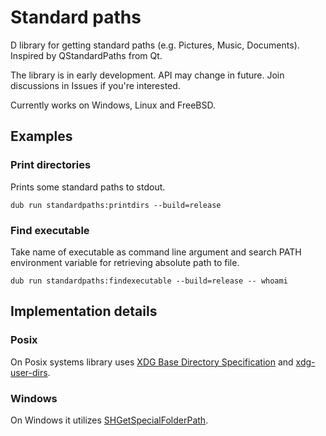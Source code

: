 # Standard paths

D library for getting standard paths (e.g. Pictures, Music, Documents). Inspired by QStandardPaths from Qt.

The library is in early development. API may change in future. Join discussions in Issues if you're interested.

Currently works on Windows, Linux and FreeBSD.

## Examples

### Print directories

Prints some standard paths to stdout.

    dub run standardpaths:printdirs --build=release

### Find executable

Take name of executable as command line argument and search PATH environment variable for retrieving absolute path to file.

    dub run standardpaths:findexecutable --build=release -- whoami

## Implementation details   

### Posix

On Posix systems library uses [XDG Base Directory Specification](http://standards.freedesktop.org/basedir-spec/latest/index.html#introduction) and [xdg-user-dirs](http://www.freedesktop.org/wiki/Software/xdg-user-dirs/).

### Windows

On Windows it utilizes [SHGetSpecialFolderPath](https://msdn.microsoft.com/en-us/library/windows/desktop/bb762204(v=vs.85).aspx).
